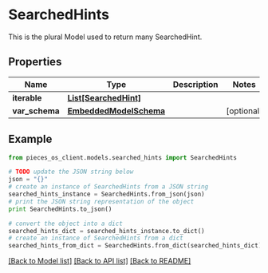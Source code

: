 # SearchedHints

This is the plural Model used to return many SearchedHint.

## Properties
Name | Type | Description | Notes
------------ | ------------- | ------------- | -------------
**iterable** | [**List[SearchedHint]**](SearchedHint.md) |  | 
**var_schema** | [**EmbeddedModelSchema**](EmbeddedModelSchema.md) |  | [optional] 

## Example

```python
from pieces_os_client.models.searched_hints import SearchedHints

# TODO update the JSON string below
json = "{}"
# create an instance of SearchedHints from a JSON string
searched_hints_instance = SearchedHints.from_json(json)
# print the JSON string representation of the object
print SearchedHints.to_json()

# convert the object into a dict
searched_hints_dict = searched_hints_instance.to_dict()
# create an instance of SearchedHints from a dict
searched_hints_from_dict = SearchedHints.from_dict(searched_hints_dict)
```
[[Back to Model list]](../README.md#documentation-for-models) [[Back to API list]](../README.md#documentation-for-api-endpoints) [[Back to README]](../README.md)


